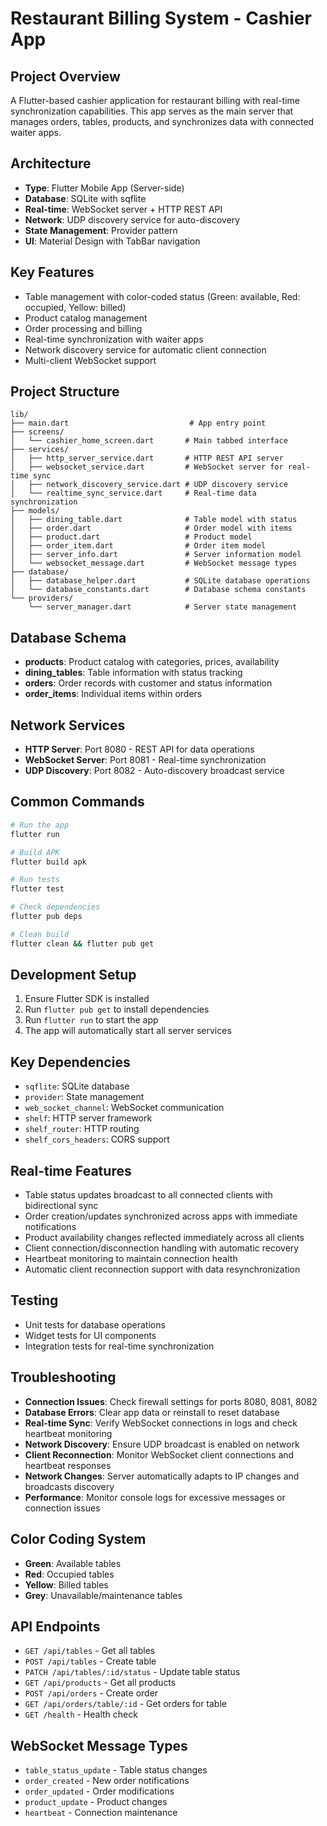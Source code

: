 # Restaurant Billing System - Cashier App

## Project Overview
A Flutter-based cashier application for restaurant billing with real-time synchronization capabilities. This app serves as the main server that manages orders, tables, products, and synchronizes data with connected waiter apps.

## Architecture
- **Type**: Flutter Mobile App (Server-side)
- **Database**: SQLite with sqflite
- **Real-time**: WebSocket server + HTTP REST API
- **Network**: UDP discovery service for auto-discovery
- **State Management**: Provider pattern
- **UI**: Material Design with TabBar navigation

## Key Features
- Table management with color-coded status (Green: available, Red: occupied, Yellow: billed)
- Product catalog management
- Order processing and billing
- Real-time synchronization with waiter apps
- Network discovery service for automatic client connection
- Multi-client WebSocket support

## Project Structure
```
lib/
├── main.dart                           # App entry point
├── screens/
│   └── cashier_home_screen.dart       # Main tabbed interface
├── services/
│   ├── http_server_service.dart       # HTTP REST API server
│   ├── websocket_service.dart         # WebSocket server for real-time sync
│   ├── network_discovery_service.dart # UDP discovery service
│   └── realtime_sync_service.dart     # Real-time data synchronization
├── models/
│   ├── dining_table.dart              # Table model with status
│   ├── order.dart                     # Order model with items
│   ├── product.dart                   # Product model
│   ├── order_item.dart                # Order item model
│   ├── server_info.dart               # Server information model
│   └── websocket_message.dart         # WebSocket message types
├── database/
│   ├── database_helper.dart           # SQLite database operations
│   └── database_constants.dart        # Database schema constants
└── providers/
    └── server_manager.dart            # Server state management
```

## Database Schema
- **products**: Product catalog with categories, prices, availability
- **dining_tables**: Table information with status tracking
- **orders**: Order records with customer and status information
- **order_items**: Individual items within orders

## Network Services
- **HTTP Server**: Port 8080 - REST API for data operations
- **WebSocket Server**: Port 8081 - Real-time synchronization
- **UDP Discovery**: Port 8082 - Auto-discovery broadcast service

## Common Commands
```bash
# Run the app
flutter run

# Build APK
flutter build apk

# Run tests
flutter test

# Check dependencies
flutter pub deps

# Clean build
flutter clean && flutter pub get
```

## Development Setup
1. Ensure Flutter SDK is installed
2. Run `flutter pub get` to install dependencies
3. Run `flutter run` to start the app
4. The app will automatically start all server services

## Key Dependencies
- `sqflite`: SQLite database
- `provider`: State management
- `web_socket_channel`: WebSocket communication
- `shelf`: HTTP server framework
- `shelf_router`: HTTP routing
- `shelf_cors_headers`: CORS support

## Real-time Features
- Table status updates broadcast to all connected clients with bidirectional sync
- Order creation/updates synchronized across apps with immediate notifications
- Product availability changes reflected immediately across all clients
- Client connection/disconnection handling with automatic recovery
- Heartbeat monitoring to maintain connection health
- Automatic client reconnection support with data resynchronization

## Testing
- Unit tests for database operations
- Widget tests for UI components
- Integration tests for real-time synchronization

## Troubleshooting
- **Connection Issues**: Check firewall settings for ports 8080, 8081, 8082
- **Database Errors**: Clear app data or reinstall to reset database
- **Real-time Sync**: Verify WebSocket connections in logs and check heartbeat monitoring
- **Network Discovery**: Ensure UDP broadcast is enabled on network
- **Client Reconnection**: Monitor WebSocket client connections and heartbeat responses
- **Network Changes**: Server automatically adapts to IP changes and broadcasts discovery
- **Performance**: Monitor console logs for excessive messages or connection issues

## Color Coding System
- **Green**: Available tables
- **Red**: Occupied tables  
- **Yellow**: Billed tables
- **Grey**: Unavailable/maintenance tables

## API Endpoints
- `GET /api/tables` - Get all tables
- `POST /api/tables` - Create table
- `PATCH /api/tables/:id/status` - Update table status
- `GET /api/products` - Get all products
- `POST /api/orders` - Create order
- `GET /api/orders/table/:id` - Get orders for table
- `GET /health` - Health check

## WebSocket Message Types
- `table_status_update` - Table status changes
- `order_created` - New order notifications
- `order_updated` - Order modifications
- `product_update` - Product changes
- `heartbeat` - Connection maintenance